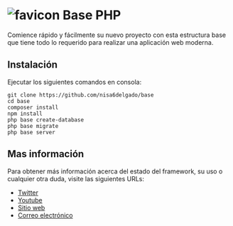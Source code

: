 # ![favicon](https://raw.githubusercontent.com/nisa6delgado/base/master/resources/assets/img/favicon.ico) Base PHP
Comience rápido y fácilmente su nuevo proyecto con esta estructura base que tiene todo lo requerido para realizar una aplicación web moderna.

## Instalación
Ejecutar los siguientes comandos en consola:
~~~
git clone https://github.com/nisa6delgado/base
cd base
composer install
npm install
php base create-database
php base migrate
php base server
~~~

## Mas información

Para obtener más información acerca del estado del framework, su uso o cualquier otra duda, visite las siguientes URLs:

- [Twitter](https://twitter.com/nisa6delgado)
- [Youtube](https://www.youtube.com/channel/UCTgu94owdYN98yBZQnW0ihA)
- [Sitio web](https://nisadelgado.com)
- [Correo electrónico](mailto:nisadelgado@gmail.com)
